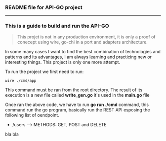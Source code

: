 ### README file for API-GO project
---
### This is a guide to build and run the API-GO 

> This projet is not in any production environment, it is only a proof of conecept using wire, go-chi in a port and adapters architecture.

In some many cases I want to find the best combination of technologies and patterns and its advantages, I am always learning and practicing new or interesting things. This project is only one more attempt.

To run the project we first need to run:
~~~
wire ./cmd/app
~~~

This command must be ran from the root directory. The result of its execution is a new file called 
**write_gen.go** it's used in the **main.go** file

Once ran the above code, we have to run **go run ./cmd** command, this command run the go program, basically run the REST API esposing the following list of oendpoint.

- /users  --> METHODS: GET, POST and DELETE

bla bla

